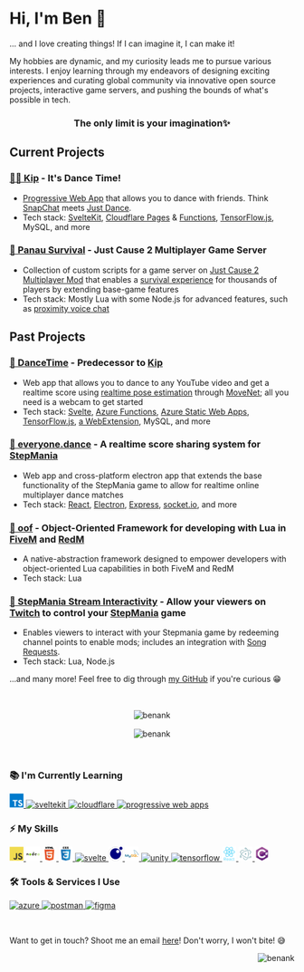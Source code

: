 # Hi, I'm **Ben** 👋

... and I love creating things! If I can imagine it, I can make it!

My hobbies are dynamic, and my curiosity leads me to pursue various interests. I enjoy learning through my endeavors of designing exciting experiences and curating global community via innovative open source projects, interactive game servers, and pushing the bounds of what's possible in tech.

<h3 align="center">The only limit is your imagination✨</h3>

## Current Projects

### [**💃🕺 Kip**](https://kip.dance/) - It's Dance Time!
-   [Progressive Web App](https://developer.mozilla.org/en-US/docs/Web/Progressive_web_apps) that allows you to dance with friends. Think [SnapChat](https://www.snapchat.com/) meets [Just Dance](https://justdance.com/).
-  Tech stack: [SvelteKit](https://kit.svelte.dev/), [Cloudflare Pages](https://developers.cloudflare.com/pages/) & [Functions](https://developers.cloudflare.com/pages/platform/functions), [TensorFlow.js](https://www.tensorflow.org/), MySQL, and more

### [**🌆 Panau Survival**](https://github.com/benank/Panau-Survival-Server) - Just Cause 2 Multiplayer Game Server
-   Collection of custom scripts for a game server on [Just Cause 2 Multiplayer Mod](https://store.steampowered.com/app/259080/Just_Cause_2_Multiplayer_Mod/) that enables a [survival experience](https://en.wikipedia.org/wiki/Survival_game) for thousands of players by extending base-game features
- Tech stack: Mostly Lua with some Node.js for advanced features, such as [proximity voice chat](https://github.com/benank/JC2MP-Voice-Chat)

## Past Projects
### [**🕺 DanceTime**](https://dancetime.io) - Predecessor to [Kip](https://kip.dance/)
- Web app that allows you to dance to any YouTube video and get a realtime score using [realtime pose estimation](https://dev.to/benank/realtime-pose-comparison-with-tensorflow-js-42lk) through [MoveNet](https://blog.tensorflow.org/2021/05/next-generation-pose-detection-with-movenet-and-tensorflowjs.html); all you need is a webcam to get started
- Tech stack: [Svelte](https://svelte.dev), [Azure Functions](https://docs.microsoft.com/en-us/azure/azure-functions/functions-overview), [Azure Static Web Apps](https://docs.microsoft.com/en-us/azure/static-web-apps/overview), [TensorFlow.js](https://www.tensorflow.org/), [a WebExtension](https://developer.mozilla.org/en-US/docs/Mozilla/Add-ons/WebExtensions), MySQL, and more

### [**💯 everyone.dance**](https://everyone.dance/) - A realtime score sharing system for [StepMania](https://www.stepmania.com/)
- Web app and cross-platform electron app that extends the base functionality of the StepMania game to allow for realtime online multiplayer dance matches
- Tech stack: [React](https://reactjs.org/), [Electron](https://www.electronjs.org/), [Express](https://expressjs.com/), [socket.io](https://socket.io/), and more

### [**🔨 oof**](https://github.com/Paradigm-MP/oof) - Object-Oriented Framework for developing with Lua in [FiveM](https://fivem.net/) and [RedM](https://redm.gg/)
- A native-abstraction framework designed to empower developers with object-oriented Lua capabilities in both FiveM and RedM
- Tech stack: Lua

### [**🍿 StepMania Stream Interactivity**](https://github.com/benank/Stepmania-Stream-Interactivity) - Allow your viewers on [Twitch](twitch.tv/) to control your [StepMania](https://www.stepmania.com/) game
- Enables viewers to interact with your Stepmania game by redeeming channel points to enable mods; includes an integration with [Song Requests](https://github.com/DaveLinger/Stepmania-Stream-Tools).
- Tech stack: Lua, Node.js



...and many more! Feel free to dig through [my GitHub](https://github.com/benank) if you're curious 😁


<br/>


<p align="center"><img align="center" src="https://github-readme-stats.vercel.app/api?username=benank&theme=dark&show_icons=true&locale=en" alt="benank" /></p>

<p align="center"><img align="center" src="https://github-readme-streak-stats.herokuapp.com/?user=benank&theme=dark" alt="benank" /></p>

<br />

### 📚 I'm Currently Learning

<a href="https://www.typescriptlang.org/" target="_blank" rel="noreferrer"> <img src="https://raw.githubusercontent.com/devicons/devicon/master/icons/typescript/typescript-original.svg" alt="typescript" width="25" height="25"/> </a> 
<a href="https://kit.svelte.dev/" target="_blank" rel="noreferrer"> <img src="https://upload.wikimedia.org/wikipedia/commons/1/1b/Svelte_Logo.svg" alt="sveltekit" width="25" height="25"/> </a> 
<a href="https://developers.cloudflare.com/pages/platform/functions" target="_blank" rel="noreferrer"> <img src="https://www.vectorlogo.zone/logos/cloudflare/cloudflare-icon.svg" alt="cloudflare" width="25" height="25"/> </a>
<a href="https://developer.mozilla.org/en-US/docs/Web/Progressive_web_apps" target="_blank" rel="noreferrer"> <img src="https://raw.githubusercontent.com/webmaxru/progressive-web-apps-logo/master/pwalogo.svg" alt="progressive web apps" width="25" height="25"/> </a> </p>

### ⚡ My Skills

<a href="https://developer.mozilla.org/en-US/docs/Web/JavaScript" target="_blank" rel="noreferrer"> <img src="https://raw.githubusercontent.com/devicons/devicon/master/icons/javascript/javascript-original.svg" alt="javascript" width="25" height="25"/> </a> 
<a href="https://nodejs.org" target="_blank" rel="noreferrer"> <img src="https://raw.githubusercontent.com/devicons/devicon/master/icons/nodejs/nodejs-original-wordmark.svg" alt="nodejs" width="25" height="25"/> </a> 
<a href="https://www.w3.org/html/" target="_blank" rel="noreferrer"> <img src="https://raw.githubusercontent.com/devicons/devicon/master/icons/html5/html5-original-wordmark.svg" alt="html5" width="25" height="25"/> </a> 
<a href="https://www.w3schools.com/css/" target="_blank" rel="noreferrer"> <img src="https://raw.githubusercontent.com/devicons/devicon/master/icons/css3/css3-original-wordmark.svg" alt="css3" width="25" height="25"/> </a> 
<a href="https://svelte.dev" target="_blank" rel="noreferrer"> <img src="https://upload.wikimedia.org/wikipedia/commons/1/1b/Svelte_Logo.svg" alt="svelte" width="25" height="25"/> </a> 
<a href="https://www.lua.org/" target="_blank" rel="noreferrer"> <img src="https://raw.githubusercontent.com/devicons/devicon/master/icons/lua/lua-original.svg" alt="lua" width="25" height="25"/> </a>
<a href="https://www.mysql.com/" target="_blank" rel="noreferrer"> <img src="https://raw.githubusercontent.com/devicons/devicon/master/icons/mysql/mysql-original-wordmark.svg" alt="mysql" width="25" height="25"/> </a> 
<a href="https://unity.com/" target="_blank" rel="noreferrer"> <img src="https://www.vectorlogo.zone/logos/unity3d/unity3d-icon.svg" alt="unity" width="25" height="25"/> </a> 
<a href="https://www.tensorflow.org" target="_blank" rel="noreferrer"> <img src="https://www.vectorlogo.zone/logos/tensorflow/tensorflow-icon.svg" alt="tensorflow" width="25" height="25"/> </a> 
<a href="https://reactjs.org/" target="_blank" rel="noreferrer"> <img src="https://raw.githubusercontent.com/devicons/devicon/master/icons/react/react-original-wordmark.svg" alt="react" width="25" height="25"/> </a> 
<a href="https://www.electronjs.org" target="_blank" rel="noreferrer"> <img src="https://raw.githubusercontent.com/devicons/devicon/master/icons/electron/electron-original.svg" alt="electron" width="25" height="25"/> </a> 
<a href="https://www.w3schools.com/cs/" target="_blank" rel="noreferrer"> <img src="https://raw.githubusercontent.com/devicons/devicon/master/icons/csharp/csharp-original.svg" alt="csharp" width="25" height="25"/> </a> 




### 🛠️ Tools & Services I Use
<a href="https://azure.microsoft.com/en-in/" target="_blank" rel="noreferrer"> <img src="https://www.vectorlogo.zone/logos/microsoft_azure/microsoft_azure-icon.svg" alt="azure" width="25" height="25"/> </a> 
<a href="https://postman.com" target="_blank" rel="noreferrer"> <img src="https://www.vectorlogo.zone/logos/getpostman/getpostman-icon.svg" alt="postman" width="25" height="25"/> </a> 
<a href="https://www.figma.com/" target="_blank" rel="noreferrer"> <img src="https://www.vectorlogo.zone/logos/figma/figma-icon.svg" alt="figma" width="25" height="25"/> </a> 

<br/>

Want to get in touch? Shoot me an email [here](mailto:gh@b-a.dev)! Don't worry, I won't bite! 😅

<p align="right"> <img src="https://komarev.com/ghpvc/?username=benank&label=Visitors&color=0e75b6&style=flat" alt="benank" /> </p>
